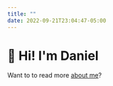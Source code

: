 ```yaml
---
title: ""
date: 2022-09-21T23:04:47-05:00
---
```


# 👋 Hi! I'm Daniel

Want to to read more [about me](/about)?
